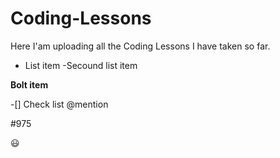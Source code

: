 # Coding-Lessons
Here I'am uploading all the Coding Lessons I have taken so far.

* List item
-Secound list item

**Bolt item**

-[] Check list
@mention

#975

:smiley:

